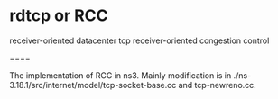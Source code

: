 rdtcp or RCC
=====

receiver-oriented datacenter tcp
receiver-oriented congestion control

====

The implementation of RCC in ns3. 
Mainly modification is in ./ns-3.18.1/src/internet/model/tcp-socket-base.cc and tcp-newreno.cc.
